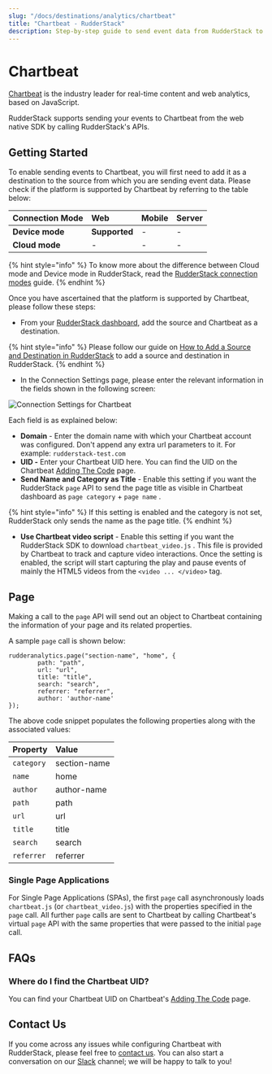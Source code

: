 ```yaml
---
slug: "/docs/destinations/analytics/chartbeat"
title: "Chartbeat - RudderStack"
description: Step-by-step guide to send event data from RudderStack to Chartbeat.
---
```


# Chartbeat

[Chartbeat](https://chartbeat.com/) is the industry leader for real-time content and web analytics, based on JavaScript.

RudderStack supports sending your events to Chartbeat from the web native SDK by calling RudderStack's APIs.

## Getting Started

To enable sending events to Chartbeat, you will first need to add it as a destination to the source from which you are sending event data. Please check if the platform is supported by Chartbeat by referring to the table below:

| **Connection Mode** | **Web**       | **Mobile** | **Server** |
| :------------------ | :------------ | :--------- | :--------- |
| **Device mode**     | **Supported** | -          | -          |
| **Cloud mode**      | -             | -          | -          |

{% hint style="info" %}
To know more about the difference between Cloud mode and Device mode in RudderStack, read the [RudderStack connection modes](https://docs.rudderstack.com/get-started/rudderstack-connection-modes) guide.
{% endhint %}

Once you have ascertained that the platform is supported by Chartbeat, please follow these steps:

- From your [RudderStack dashboard](https://app.rudderlabs.com/), add the source and Chartbeat as a destination.

{% hint style="info" %}
Please follow our guide on [How to Add a Source and Destination in RudderStack](https://docs.rudderstack.com/how-to-guides/adding-source-and-destination-rudderstack) to add a source and destination in RudderStack.
{% endhint %}

- In the Connection Settings page, please enter the relevant information in the fields shown in the following screen:

![Connection Settings for Chartbeat](../../.gitbook/assets/image%20%2818%29.png)

Each field is as explained below:

- **Domain** - Enter the domain name with which your Chartbeat account was configured. Don't append any extra url parameters to it. For example: `rudderstack-test.com`
- **UID -** Enter your Chartbeat UID here. You can find the UID on the Chartbeat [Adding The Code](https://chartbeat.com/docs/adding_the_code/) page.
- **Send Name and Category as Title** - Enable this setting if you want the RudderStack `page` API to send the page title as visible in Chartbeat dashboard as `page category` + `page name` .

{% hint style="info" %}
If this setting is enabled and the category is not set, RudderStack only sends the name as the page title.
{% endhint %}

- **Use Chartbeat video script** - Enable this setting if you want the RudderStack SDK to download `chartbeat_video.js` . This file is provided by Chartbeat to track and capture video interactions. Once the setting is enabled, the script will start capturing the play and pause events of mainly the HTML5 videos from the `<video ... </video>` tag.

## Page

Making a call to the `page` API will send out an object to Chartbeat containing the information of your page and its related properties.

A sample `page` call is shown below:

```text
rudderanalytics.page("section-name", "home", {
        path: "path",
        url: "url",
        title: "title",
        search: "search",
        referrer: "referrer",
        author: 'author-name'
});
```

The above code snippet populates the following properties along with the associated values:

| Property   | Value        |
| :--------- | :----------- |
| `category` | section-name |
| `name`     | home         |
| `author`   | author-name  |
| `path`     | path         |
| `url`      | url          |
| `title`    | title        |
| `search`   | search       |
| `referrer` | referrer     |

### Single Page Applications

For Single Page Applications \(SPAs\), the first `page` call asynchronously loads `chartbeat.js` \(or `chartbeat_video.js`\) with the properties specified in the `page` call. All further `page` calls are sent to Chartbeat by calling Chartbeat's virtual `page` API with the same properties that were passed to the initial `page` call.

## FAQs

### Where do I find the Chartbeat UID?

You can find your Chartbeat UID on Chartbeat's [Adding The Code](https://chartbeat.com/docs/adding_the_code/) page.

## Contact Us

If you come across any issues while configuring Chartbeat with RudderStack, please feel free to [contact us](mailto:%20docs@rudderstack.com). You can also start a conversation on our [Slack](https://resources.rudderstack.com/join-rudderstack-slack) channel; we will be happy to talk to you!
